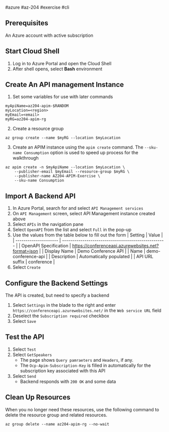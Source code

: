 #azure #az-204 #exercise #cli 

## Prerequisites
An Azure account with active subscription

## Start Cloud Shell
1. Log in to Azure Portal and open the Cloud Shell
2. After shell opens, select __Bash__ environment

## Create An API management Instance
1. Set some variables for use with later commands
```shell
myApiName=az204-apim-$RANDOM
myLocation=<region>
myEmail=<email>
myRG=az204-apim-rg
```
2. Create a resource group
```shell
az group create --name $myRG --location $myLocation
```
3. Create an APIM instance using the `apim create` command. The `--sku-name Consumption` option is used to speed up process for the walkthrough
```shell
az apim create -n $myApiName --location $myLocation \
	--publisher-email $myEmail --resource-group $myRG \
	--publisher-name AZ204-APIM-Exercise \
	--sku-name Consumption
```

## Import A Backend API
1. In Azure Portal, search for and select `API Management services`
2. On `API Management` screen, select API Management instance created above
3. Select `APIs` in the navigation pane
4. Select `OpenAPI` from the list and select `Full` in the pop-up
5. Use the values from the table below to fill out the form
| Setting               | Value                                               |
| --------------------- | --------------------------------------------------- |
| OpenAPI Specification | https://conferenceapi.azurewebsites.net?format=json |
| Display Name          | Demo Conference API                                 |
| Name                  | demo-conference-api                                 |
| Description           | Automatically populated                             |
| API URL suffix        | conference                                          |
6. Select `Create`

## Configure the Backend Settings
The API is created, but need to specify a backend
1. Select `Settings` in the blade to the right and enter `https://conferenceapi.azurewebsites.net/` in the `Web service URL` field
2. Deselect the `Subscription required` checkbox
3. Select `Save`

## Test the API
1. Select `Test`
2. Select `GetSpeakers`
	- The page shows `Query pamraeters` and `Headers`, if any.
	- The `Ocp-Apim-Subscription-Key` is filled in automatically for the subscription key associated with this API
3. Select `Send`
	- Backend responds with `200 OK` and some data

## Clean Up Resources
When you no longer need these resources, use the following command to delete the resource group and related resources.
```shell
az group delete --name az204-apim-rg --no-wait
```